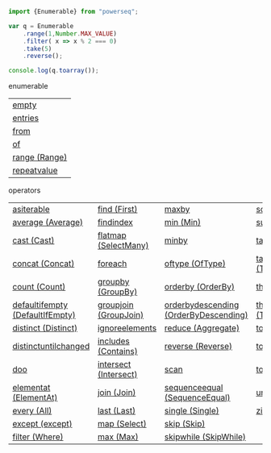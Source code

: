 

```javascript
import {Enumerable} from "powerseq";

var q = Enumerable
    .range(1,Number.MAX_VALUE)
    .filter( x => x % 2 === 0)
    .take(5)
    .reverse();

console.log(q.toarray());
```

enumerable
<table><tr><td><a href="https://github.com/marcinnajder/powerseq/tree/master/test/enumerable/empty.ts">empty</a></td></tr><tr><td><a href="https://github.com/marcinnajder/powerseq/tree/master/test/enumerable/entries.ts">entries</a></td></tr><tr><td><a href="https://github.com/marcinnajder/powerseq/tree/master/test/enumerable/from.ts">from</a></td></tr><tr><td><a href="https://github.com/marcinnajder/powerseq/tree/master/test/enumerable/of.ts">of</a></td></tr><tr><td><a href="https://github.com/marcinnajder/powerseq/tree/master/test/enumerable/range.ts">range (Range)</a></td></tr><tr><td><a href="https://github.com/marcinnajder/powerseq/tree/master/test/enumerable/repeatvalue.ts">repeatvalue</a></td></tr></table>

operators
<table><tr><td><a href="https://github.com/marcinnajder/powerseq/tree/master/test/operators/asiterable.ts">asiterable</a></td><td><a href="https://github.com/marcinnajder/powerseq/tree/master/test/operators/find.ts">find (First)</a></td><td><a href="https://github.com/marcinnajder/powerseq/tree/master/test/operators/maxby.ts">maxby</a></td><td><a href="https://github.com/marcinnajder/powerseq/tree/master/test/operators/some.ts">some (Any)</a></td></tr><tr><td><a href="https://github.com/marcinnajder/powerseq/tree/master/test/operators/average.ts">average (Average)</a></td><td><a href="https://github.com/marcinnajder/powerseq/tree/master/test/operators/findindex.ts">findindex</a></td><td><a href="https://github.com/marcinnajder/powerseq/tree/master/test/operators/min.ts">min (Min)</a></td><td><a href="https://github.com/marcinnajder/powerseq/tree/master/test/operators/sum.ts">sum (Sum)</a></td></tr><tr><td><a href="https://github.com/marcinnajder/powerseq/tree/master/test/operators/cast.ts">cast (Cast)</a></td><td><a href="https://github.com/marcinnajder/powerseq/tree/master/test/operators/flatmap.ts">flatmap (SelectMany)</a></td><td><a href="https://github.com/marcinnajder/powerseq/tree/master/test/operators/minby.ts">minby</a></td><td><a href="https://github.com/marcinnajder/powerseq/tree/master/test/operators/take.ts">take (Take)</a></td></tr><tr><td><a href="https://github.com/marcinnajder/powerseq/tree/master/test/operators/concat.ts">concat (Concat)</a></td><td><a href="https://github.com/marcinnajder/powerseq/tree/master/test/operators/foreach.ts">foreach</a></td><td><a href="https://github.com/marcinnajder/powerseq/tree/master/test/operators/oftype.ts">oftype (OfType)</a></td><td><a href="https://github.com/marcinnajder/powerseq/tree/master/test/operators/takewhile.ts">takewhile (TakeWhile)</a></td></tr><tr><td><a href="https://github.com/marcinnajder/powerseq/tree/master/test/operators/count.ts">count (Count)</a></td><td><a href="https://github.com/marcinnajder/powerseq/tree/master/test/operators/groupby.ts">groupby (GroupBy)</a></td><td><a href="https://github.com/marcinnajder/powerseq/tree/master/test/operators/orderby.ts">orderby (OrderBy)</a></td><td><a href="https://github.com/marcinnajder/powerseq/tree/master/test/operators/thenby.ts">thenby (ThenBy)</a></td></tr><tr><td><a href="https://github.com/marcinnajder/powerseq/tree/master/test/operators/defaultifempty.ts">defaultifempty (DefaultIfEmpty)</a></td><td><a href="https://github.com/marcinnajder/powerseq/tree/master/test/operators/groupjoin.ts">groupjoin (GroupJoin)</a></td><td><a href="https://github.com/marcinnajder/powerseq/tree/master/test/operators/orderbydescending.ts">orderbydescending (OrderByDescending)</a></td><td><a href="https://github.com/marcinnajder/powerseq/tree/master/test/operators/thenbydescending.ts">thenbydescending (ThenByDescending)</a></td></tr><tr><td><a href="https://github.com/marcinnajder/powerseq/tree/master/test/operators/distinct.ts">distinct (Distinct)</a></td><td><a href="https://github.com/marcinnajder/powerseq/tree/master/test/operators/ignoreelements.ts">ignoreelements</a></td><td><a href="https://github.com/marcinnajder/powerseq/tree/master/test/operators/reduce.ts">reduce (Aggregate)</a></td><td><a href="https://github.com/marcinnajder/powerseq/tree/master/test/operators/toarray.ts">toarray (ToArray)</a></td></tr><tr><td><a href="https://github.com/marcinnajder/powerseq/tree/master/test/operators/distinctuntilchanged.ts">distinctuntilchanged</a></td><td><a href="https://github.com/marcinnajder/powerseq/tree/master/test/operators/includes.ts">includes (Contains)</a></td><td><a href="https://github.com/marcinnajder/powerseq/tree/master/test/operators/reverse.ts">reverse (Reverse)</a></td><td><a href="https://github.com/marcinnajder/powerseq/tree/master/test/operators/tomap.ts">tomap</a></td></tr><tr><td><a href="https://github.com/marcinnajder/powerseq/tree/master/test/operators/doo.ts">doo</a></td><td><a href="https://github.com/marcinnajder/powerseq/tree/master/test/operators/intersect.ts">intersect (Intersect)</a></td><td><a href="https://github.com/marcinnajder/powerseq/tree/master/test/operators/scan.ts">scan</a></td><td><a href="https://github.com/marcinnajder/powerseq/tree/master/test/operators/toobject.ts">toobject</a></td></tr><tr><td><a href="https://github.com/marcinnajder/powerseq/tree/master/test/operators/elementat.ts">elementat (ElementAt)</a></td><td><a href="https://github.com/marcinnajder/powerseq/tree/master/test/operators/join.ts">join (Join)</a></td><td><a href="https://github.com/marcinnajder/powerseq/tree/master/test/operators/sequenceequal.ts">sequenceequal (SequenceEqual)</a></td><td><a href="https://github.com/marcinnajder/powerseq/tree/master/test/operators/union.ts">union (Union)</a></td></tr><tr><td><a href="https://github.com/marcinnajder/powerseq/tree/master/test/operators/every.ts">every (All)</a></td><td><a href="https://github.com/marcinnajder/powerseq/tree/master/test/operators/last.ts">last (Last)</a></td><td><a href="https://github.com/marcinnajder/powerseq/tree/master/test/operators/single.ts">single (Single)</a></td><td><a href="https://github.com/marcinnajder/powerseq/tree/master/test/operators/zip.ts">zip (Zip)</a></td></tr><tr><td><a href="https://github.com/marcinnajder/powerseq/tree/master/test/operators/except.ts">except (except)</a></td><td><a href="https://github.com/marcinnajder/powerseq/tree/master/test/operators/map.ts">map (Select)</a></td><td><a href="https://github.com/marcinnajder/powerseq/tree/master/test/operators/skip.ts">skip (Skip)</a></td></tr><tr><td><a href="https://github.com/marcinnajder/powerseq/tree/master/test/operators/filter.ts">filter (Where)</a></td><td><a href="https://github.com/marcinnajder/powerseq/tree/master/test/operators/max.ts">max (Max)</a></td><td><a href="https://github.com/marcinnajder/powerseq/tree/master/test/operators/skipwhile.ts">skipwhile (SkipWhile)</a></td></tr></table>
